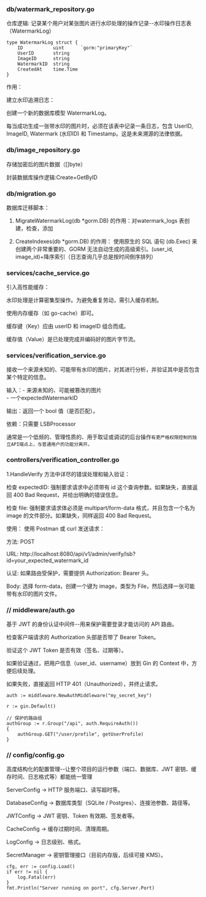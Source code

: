 ### db/watermark_repository.go
仓库逻辑:
记录某个用户对某张图片进行水印处理的操作记录--水印操作日志表（WatermarkLog）
```
type WatermarkLog struct {
	ID           uint      `gorm:"primaryKey"`
	UserID       string
	ImageID      string
	WatermarkID  string
	CreatedAt    time.Time
}
```
作用：

建立水印追溯日志：

创建一个新的数据库模型 WatermarkLog。

每当成功生成一张带水印的图片时，必须在该表中记录一条日志，包含 UserID, ImageID, Watermark (水印ID) 和 Timestamp。这是未来溯源的法律依据。

### db/image_repository.go

存储加密后的图片数据（[]byte）

封装数据库操作逻辑:Create+GetByID

### db/migration.go 

数据库迁移脚本：

1. MigrateWatermarkLog(db *gorm.DB) 的作用：对watermark_logs 表创建，检查，添加
   
2. CreateIndexes(db *gorm.DB) 的作用：
   使用原生的 SQL 语句 (db.Exec) 来创建两个非常重要的、GORM 无法自动生成的高级索引。(user_id, image_id)+降序索引（日志查询几乎总是按时间倒序排列）

### services/cache_service.go
引入高性能缓存：

水印处理是计算密集型操作。为避免重复劳动，需引入缓存机制。

使用内存缓存（如 go-cache）即可。

缓存键（Key）应由 userID 和 imageID 组合而成。

缓存值（Value）是已处理完成并编码好的图片字节流。

### services/verification_service.go

接收一个来源未知的、可能带有水印的图片，对其进行分析，并验证其中是否包含某个特定的信息。

输入：- 来源未知的、可能被篡改的图片<br>- 一个expectedWatermarkID


输出：返回一个 bool 值（是否匹配）。

依赖：只需要 LSBProcessor

通常是一个低频的、管理性质的、用于取证或调试的后台操作`有更严格权限控制的独立API端点上，与普通用户的功能分离开。`

### controllers/verification_controller.go

1.HandleVerify 方法中详尽的错误处理和输入验证：

检查 expectedID: 强制要求请求中必须带有 id 这个查询参数。如果缺失，直接返回 400 Bad Request，并给出明确的错误信息。

检查 file: 强制要求请求体必须是 multipart/form-data 格式，并且包含一个名为 image 的文件部分。如果缺失，同样返回 400 Bad Request。

使用：
使用 Postman 或 curl 发送请求：

方法: POST

URL: http://localhost:8080/api/v1/admin/verify/lsb?id=your_expected_watermark_id

认证: 如果路由受保护，需要提供 Authorization: Bearer <token> 头。

Body: 选择 form-data，创建一个键为 image，类型为 File，然后选择一张可能带有水印的图片文件。
### // middleware/auth.go

基于 JWT 的身份认证中间件--用来保护需要登录才能访问的 API 路由。

检查客户端请求的 Authorization 头部是否带了 Bearer Token。

验证这个 JWT Token 是否有效（签名、过期等）。

如果验证通过，把用户信息（user_id、username）放到 Gin 的 Context 中，方便后续处理。

如果失败，直接返回 HTTP 401（Unauthorized），并终止请求。

```
auth := middleware.NewAuthMiddleware("my_secret_key")

r := gin.Default()

// 保护的路由组
authGroup := r.Group("/api", auth.RequireAuth())
{
	authGroup.GET("/user/profile", getUserProfile)
}
```
### // config/config.go 

高度结构化的配置管理--让整个项目的运行参数（端口、数据库、JWT 密钥、缓存时间、日志格式等）都能统一管理

ServerConfig → HTTP 服务端口、读写超时等。

DatabaseConfig → 数据库类型（SQLite / Postgres）、连接池参数、路径等。

JWTConfig → JWT 密钥、Token 有效期、签发者等。

CacheConfig → 缓存过期时间、清理周期。

LogConfig → 日志级别、格式。

SecretManager → 密钥管理接口（目前内存版，后续可接 KMS）。
```
cfg, err := config.Load()
if err != nil {
	log.Fatal(err)
}
fmt.Println("Server running on port", cfg.Server.Port)

```
